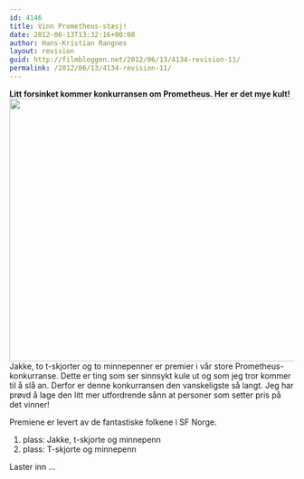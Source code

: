 ```yaml
---
id: 4146
title: Vinn Prometheus-stæsj!
date: 2012-06-13T13:32:16+00:00
author: Hans-Kristian Rangnes
layout: revision
guid: http://filmbloggen.net/2012/06/13/4134-revision-11/
permalink: /2012/06/13/4134-revision-11/
---
```

**Litt forsinket kommer konkurransen om Prometheus. Her er det mye kult!**  
<a href="http://filmbloggen.net/2012/06/13/vinn-prometheus-staesj/prometheus-staesj/" rel="attachment wp-att-4135"><img class="alignnone size-large wp-image-4135" src="http://filmbloggen.net/wp-content/uploads//2012/06/prometheus-stæsj-620x465.jpg" alt="" width="620" height="465" /></a>  
Jakke, to t-skjorter og to minnepenner er premier i vår store Prometheus-konkurranse. Dette er ting som ser sinnsykt kule ut og som jeg tror kommer til å slå an. Derfor er denne konkurransen den vanskeligste så langt. Jeg har prøvd å lage den litt mer utfordrende sånn at personer som setter pris på det vinner!

Premiene er levert av de fantastiske folkene i SF Norge.

1. plass: Jakke, t-skjorte og minnepenn  
2. plass: T-skjorte og minnepenn

Laster inn &#8230;